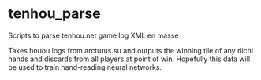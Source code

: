 # tenhou_parse
Scripts to parse tenhou.net game log XML en masse

Takes houou logs from arcturus.su and outputs the winning tile of any riichi 
hands and discards from all players at point of win. Hopefully this data will
be used to train hand-reading neural networks.
